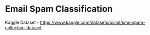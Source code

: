 # Email Spam Classification

Kaggle Dataset - https://www.kaggle.com/datasets/uciml/sms-spam-collection-dataset
